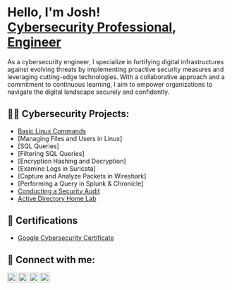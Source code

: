 <h1>Hello, I'm Josh! <br/><a href="https://github.com/jmspann">Cybersecurity Professional</a>, <a href="https://www.linkedin.com/in/joshua-spann/">Engineer</a></h1>
  
<p>As a cybersecurity engineer, I specialize in fortifying digital infrastructures against evolving threats by implementing proactive security measures and leveraging cutting-edge technologies. With a collaborative approach and a commitment to continuous learning, I aim to empower organizations to navigate the digital landscape securely and confidently.</p>



<h2>👨‍💻 Cybersecurity Projects:</h2>

- [Basic Linux Commands](https://github.com/jmspann/Linux_Commands/)
- [Managing Files and Users in Linux]
- [SQL Queries]
- [Filtering SQL Queries]
- [Encryption Hashing and Decryption]
- [Examine Logs in Suricata]
- [Capture and Analyze Packets in Wireshark]
- [Performing a Query in Splunk & Chronicle]
- [Conducting a Security Audit](https://github.com/jmspann/SecurityAuditLab/tree/main)
- [Active Directory Home Lab](https://github.com/jmspann/LABURL2)

<h2>📄 Certifications</h2>

- [Google Cybersecurity Certificate](https://coursera.org/share/21ea2f8cd5142d93884a32e4d15386dd)


<h2> 🤳 Connect with me:</h2>

[<img align="left" alt="JoshMadakor | YouTube" width="22px" src="https://cdn.jsdelivr.net/npm/simple-icons@v3/icons/youtube.svg" />][youtube]
[<img align="left" alt="JoshMadakor | Twitter" width="22px" src="https://cdn.jsdelivr.net/npm/simple-icons@v3/icons/twitter.svg" />][twitter]
[<img align="left" alt="JoshMadakor | LinkedIn" width="22px" src="https://cdn.jsdelivr.net/npm/simple-icons@v3/icons/linkedin.svg" />][linkedin]
[<img align="left" alt="JoshMadakor | Instagram" width="22px" src="https://cdn.jsdelivr.net/npm/simple-icons@v3/icons/instagram.svg" />][instagram]

[twitter]: https://twitter.com/joshmadakor
[youtube]: https://www.youtube.com/c/joshmadakor
[instagram]: https://www.instagram.com/joshmadakor/
[linkedin]: https://www.linkedin.com/in/joshua-spann/

<!--
**joshmadakor1/joshmadakor1** is a ✨ _special_ ✨ repository because its `README.md` (this file) appears on your GitHub profile.

Here are some ideas to get you started:

- 🔭 I’m currently working on ...
- 🌱 I’m currently learning ...
- 👯 I’m looking to collaborate on ...
- 🤔 I’m looking for help with ...
- 💬 Ask me about ...
- 📫 How to reach me: ...
- 😄 Pronouns: ...
- ⚡ Fun fact: ...
-->
